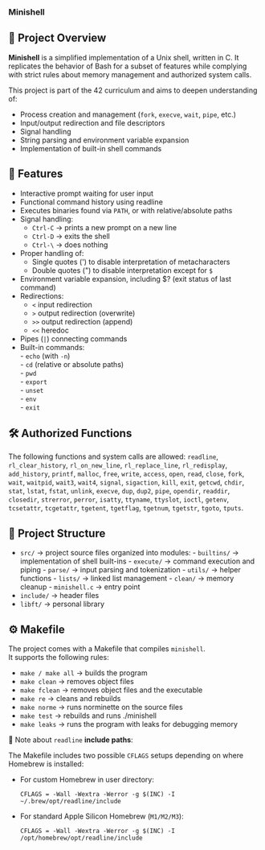 ### Minishell  

## 📌 **Project Overview**  

**Minishell** is a simplified implementation of a Unix shell, written in C.
It replicates the behavior of Bash for a subset of features while complying with strict rules about memory management and authorized system calls.  

This project is part of the 42 curriculum and aims to deepen understanding of:  

- Process creation and management (`fork`, `execve`, `wait`, `pipe`, etc.)
- Input/output redirection and file descriptors
- Signal handling
- String parsing and environment variable expansion
- Implementation of built-in shell commands

## 🚀 **Features**  

- Interactive prompt waiting for user input
- Functional command history using readline
- Executes binaries found via `PATH`, or with relative/absolute paths
- Signal handling:
    - `Ctrl-C` → prints a new prompt on a new line
    - `Ctrl-D` → exits the shell
    - `Ctrl-\` → does nothing
- Proper handling of:
    - Single quotes (') to disable interpretation of metacharacters
    - Double quotes (") to disable interpretation except for `$`
- Environment variable expansion, including $? (exit status of last command)
- Redirections:
    - `<` input redirection
    - `>` output redirection (overwrite)
    - `>>` output redirection (append)
    - `<<` heredoc
- Pipes (`|`) connecting commands
- Built-in commands:  
      - `echo` (with `-n`)  
      - `cd` (relative or absolute paths)  
      - `pwd`  
      - `export`  
      - `unset`  
      - `env`  
      - `exit`  

## 🛠️ Authorized Functions  

The following functions and system calls are allowed:
`readline`, `rl_clear_history`, `rl_on_new_line`, `rl_replace_line`, `rl_redisplay`, `add_history`, `printf`, `malloc`, `free`, `write`, `access`, `open`, `read`, `close`, `fork`, `wait`, `waitpid`, `wait3`, `wait4`, `signal`, `sigaction`, `kill`, `exit`, `getcwd`, `chdir`, `stat`, `lstat`, `fstat`, `unlink`, `execve`, `dup`, `dup2`, `pipe`, `opendir`, `readdir`, `closedir`, `strerror`, `perror`, `isatty`, `ttyname`, `ttyslot`, `ioctl`, `getenv`, `tcsetattr`, `tcgetattr`, `tgetent`, `tgetflag`, `tgetnum`, `tgetstr`, `tgoto`, `tputs`.


## 📂 Project Structure  

- `src/` → project source files organized into modules:
      - `builtins/` → implementation of shell built-ins
      - `execute/` → command execution and piping
      - `parse/` → input parsing and tokenization
      - `utils/` → helper functions
      - `lists/` → linked list management
      - `clean/` → memory cleanup
      - `minishell.c` → entry point  
- `include/` → header files
- `libft/` → personal library

## ⚙️ Makefile  

The project comes with a Makefile that compiles `minishell`.  
It supports the following rules:  

- `make / make all` → builds the program
- `make clean` → removes object files
- `make fclean` → removes object files and the executable
- `make re` → cleans and rebuilds
- `make norme` → runs norminette on the source files
- `make test` → rebuilds and runs ./minishell
- `make leaks` → runs the program with leaks for debugging memory

🔑 Note about `readline` **include paths**:  

The Makefile includes two possible `CFLAGS` setups depending on where Homebrew is installed:  

- For custom Homebrew in user directory:
  ``` make
  CFLAGS = -Wall -Wextra -Werror -g $(INC) -I ~/.brew/opt/readline/include
  ```
- For standard Apple Silicon Homebrew (`M1/M2/M3`):
  ``` make
  CFLAGS = -Wall -Wextra -Werror -g $(INC) -I /opt/homebrew/opt/readline/include
  ```
